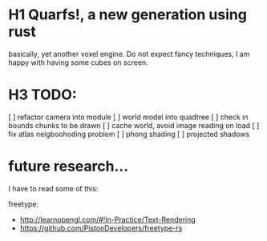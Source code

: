 
# H1 Quarfs!, a new generation using rust

basically, yet another voxel engine.
Do not expect fancy techniques, I am happy with having some cubes on screen.

# H3 TODO:

[ ] refactor camera into module
[ ] world model into quadtree
[ ] check in bounds chunks to be drawn
[ ] cache world, avoid image reading on load
[ ] fix atlas neigboohoding problem
[ ] phong shading
[ ] projected shadows


# future research... 
I have to read some of this:

freetype: 
* http://learnopengl.com/#!In-Practice/Text-Rendering
* https://github.com/PistonDevelopers/freetype-rs
